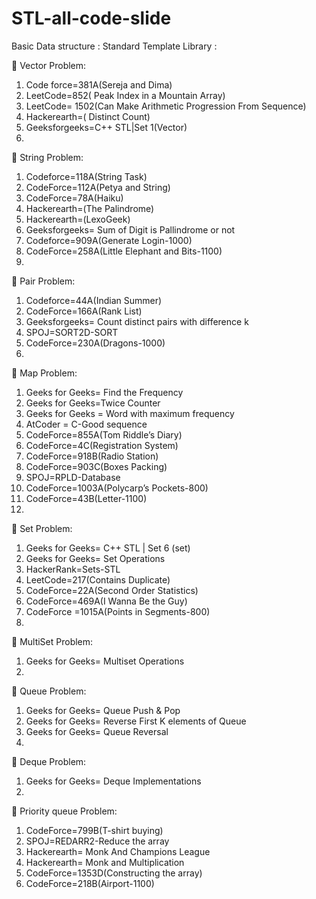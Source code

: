 # STL-all-code-slide
Basic Data structure :
Standard Template Library :


	Vector Problem:

1.	Code force=381A(Sereja and Dima)
2.	LeetCode=852( Peak Index in a Mountain Array)
3.	LeetCode= 1502(Can Make Arithmetic Progression From Sequence)
4.	Hackerearth=( Distinct Count)
5.	Geeksforgeeks=C++ STL|Set 1(Vector)
6.	
	String Problem:

1.	Codeforce=118A(String Task)
2.	CodeForce=112A(Petya and String)
3.	CodeForce=78A(Haiku)
4.	Hackerearth=(The Palindrome)
5.	Hackerearth=(LexoGeek)
6.	Geeksforgeeks= Sum of Digit is Pallindrome or not 
7.	Codeforce=909A(Generate Login-1000)
8.	CodeForce=258A(Little Elephant and Bits-1100)
9.	
	Pair Problem:

1.	Codeforce=44A(Indian Summer)
2.	CodeForce=166A(Rank List)
3.	Geeksforgeeks= Count distinct pairs with difference k 
4.	SPOJ=SORT2D-SORT
5.	CodeForce=230A(Dragons-1000)
6.	
	Map Problem:

1.	Geeks for Geeks= Find the Frequency 
2.	Geeks for Geeks=Twice Counter
3.	Geeks for Geeks  = Word with maximum frequency 
4.	AtCoder = C-Good sequence
5.	CodeForce=855A(Tom Riddle’s Diary)
6.	CodeForce=4C(Registration System)
7.	CodeForce=918B(Radio Station)
8.	CodeForce=903C(Boxes Packing)
9.	SPOJ=RPLD-Database
10.	CodeForce=1003A(Polycarp’s Pockets-800)
11.	CodeForce=43B(Letter-1100)
12.	
	Set Problem:

1.	Geeks for Geeks= C++ STL | Set 6 (set)
2.	Geeks for Geeks= Set Operations
3.	HackerRank=Sets-STL
4.	LeetCode=217(Contains Duplicate)
5.	CodeForce=22A(Second Order Statistics)
6.	CodeForce=469A(I Wanna Be the Guy)
7.	CodeForce =1015A(Points in Segments-800)
8.	
	MultiSet Problem:

1.	Geeks for Geeks= Multiset Operations
2.	
	Queue Problem:

1.	Geeks for Geeks= Queue Push & Pop
2.	Geeks for Geeks= Reverse First K elements of Queue
3.	Geeks for Geeks= Queue Reversal
4.	
	Deque Problem:

1.	Geeks for Geeks= Deque Implementations
2.	
	Priority queue Problem:

1.	CodeForce=799B(T-shirt buying)
2.	SPOJ=REDARR2-Reduce the array
3.	Hackerearth= Monk And Champions League
4.	Hackerearth= Monk and Multiplication
5.	CodeForce=1353D(Constructing the array)
6.	CodeForce=218B(Airport-1100)

